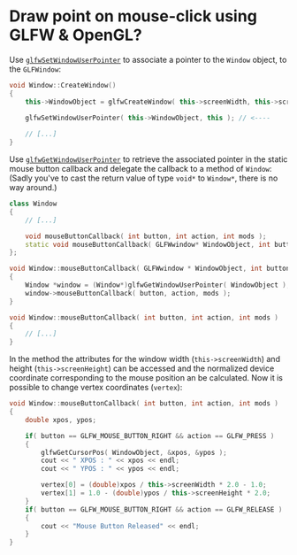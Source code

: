 # Draw point on mouse-click using GLFW & OpenGL?

Use [`glfwSetWindowUserPointer`](http://www.glfw.org/docs/latest/group__window.html#ga3d2fc6026e690ab31a13f78bc9fd3651) to associate a pointer to the `Window` object, to the `GLFWindow`:

```cpp
void Window::CreateWindow()
{
    this->WindowObject = glfwCreateWindow( this->screenWidth, this->screenHeight, this->WindowName, NULL, NULL );
    
    glfwSetWindowUserPointer( this->WindowObject, this ); // <----

    // [...]
}
```

Use [`glfwGetWindowUserPointer`](http://www.glfw.org/docs/latest/group__window.html#ga17807ce0f45ac3f8bb50d6dcc59a4e06) to retrieve the associated pointer in the static mouse button callback and delegate the callback to a method of `Window`:  
(Sadly you've to cast the return value of type `void*` to `Window*`, there is no way around.)

```cpp
class Window
{
    // [...]

    void mouseButtonCallback( int button, int action, int mods );
    static void mouseButtonCallback( GLFWwindow* WindowObject, int button, int action, int mods );
};
```

```cpp
void Window::mouseButtonCallback( GLFWwindow * WindowObject, int button, int action, int mods )
{
    Window *window = (Window*)glfwGetWindowUserPointer( WindowObject );
    window->mouseButtonCallback( button, action, mods );
}

void Window::mouseButtonCallback( int button, int action, int mods )
{
    // [...]
}
```

In the method the attributes for the window width (`this->screenWidth`) and height (`this->screenHeight`) can be accessed and the normalized device coordinate corresponding to the mouse position an be calculated. Now it is possible to change vertex coordinates (`vertex`):

```cpp
void Window::mouseButtonCallback( int button, int action, int mods )
{
    double xpos, ypos;

    if( button == GLFW_MOUSE_BUTTON_RIGHT && action == GLFW_PRESS )
    {
        glfwGetCursorPos( WindowObject, &xpos, &ypos );
        cout << " XPOS : " << xpos << endl;
        cout << " YPOS : " << ypos << endl;

        vertex[0] = (double)xpos / this->screenWidth * 2.0 - 1.0;
        vertex[1] = 1.0 - (double)ypos / this->screenHeight * 2.0;
    }
    if( button == GLFW_MOUSE_BUTTON_RIGHT && action == GLFW_RELEASE )
    {
        cout << "Mouse Button Released" << endl;
    }
}
```

